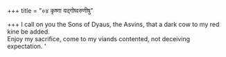 +++
title = "०४ कृष्णा यद्गोष्वरुणीषु"

+++
I call on you the Sons of Dyaus, the Asvins, that a dark cow to my red kine be added.  
     Enjoy my sacrifice, come to my viands contented, not deceiving expectation. '